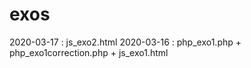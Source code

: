 # exos
2020-03-17 :    js_exo2.html
2020-03-16 :    php_exo1.php + php_exo1correction.php + js_exo1.html


